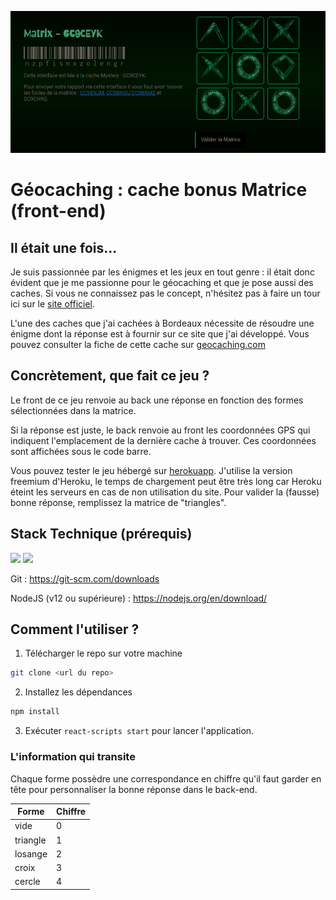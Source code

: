 ![screenshot du eu](./screenshot/matrice1.png)

# Géocaching : cache bonus Matrice (front-end)

## Il était une fois... 

Je suis passionnée par les énigmes et les jeux en tout genre : il était donc évident que je me passionne pour le géocaching et que je pose aussi des caches. Si vous ne connaissez pas le concept, n'hésitez pas à faire un tour ici sur le [site officiel](https://www.geocaching.com/play).

L'une des caches que j'ai cachées à Bordeaux nécessite de résoudre une énigme dont la réponse est à fournir sur ce site que j'ai développé. Vous pouvez consulter la fiche de cette cache sur [geocaching.com](https://www.geocaching.com/geocache/GC9CEYK)

## Concrètement, que fait ce jeu ? 

Le front de ce jeu renvoie au back une réponse en fonction des formes sélectionnées dans la matrice. 

Si la réponse est juste, le back renvoie au front les coordonnées GPS qui indiquent l'emplacement de la dernière cache à trouver. Ces coordonnées sont affichées sous le code barre. 

Vous pouvez tester le jeu hébergé sur [herokuapp](https://matrice-gc.herokuapp.com/). J'utilise la version freemium d'Heroku, le temps de chargement peut être très long car Heroku éteint les serveurs en cas de non utilisation du site. Pour valider la (fausse) bonne réponse, remplissez la matrice de "triangles". 

## Stack Technique (prérequis)

![](https://img.shields.io/badge/-Node.js-05122A?style=for-the-badge&logo=Node.js) 
![](https://img.shields.io/badge/-Git-05122A?style=for-the-badge&logo=Git)


Git : https://git-scm.com/downloads

NodeJS (v12 ou supérieure) : https://nodejs.org/en/download/

## Comment l'utiliser ? 

1. Télécharger le repo sur votre machine

```bash
git clone <url du repo>
```

2. Installez les dépendances

```bash
npm install 
```
3. Exécuter `react-scripts start` pour lancer l'application. 


### L'information qui transite

Chaque forme possèdre une correspondance en chiffre qu'il faut garder en tête pour personnaliser la bonne réponse dans le back-end. 

| Forme    | Chiffre |
| -------- | ------- |
| vide     | 0       |
| triangle | 1       |
| losange  | 2       |
| croix    | 3       |
| cercle   | 4       |

